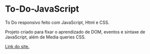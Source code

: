 # To-Do-JavaScript
To Do responsivo feito com JavaScript, Html e CSS.

Projeto criado para fixar o aprendizado de DOM, eventos e sintaxe de JavaScript, além de Media queries CSS.

[Link do site.](https://estevaosilva7.github.io/To-Do-JavaScript/)
